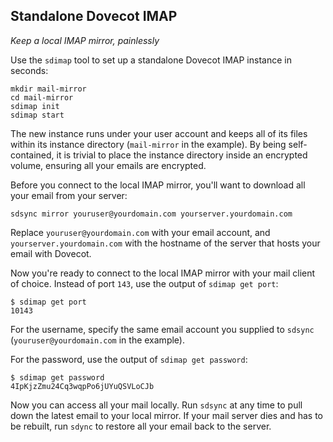 ## Standalone Dovecot IMAP

*Keep a local IMAP mirror, painlessly* 

Use the `sdimap` tool to set up a standalone Dovecot IMAP instance in seconds:

    mkdir mail-mirror
    cd mail-mirror
    sdimap init
    sdimap start

The new instance runs under your user account and keeps all of its files within
its instance directory (`mail-mirror` in the example).  By being self-contained,
it is trivial to place the instance directory inside an encrypted volume,
ensuring all your emails are encrypted.

Before you connect to the local IMAP mirror, you'll want to download all your
email from your server:

    sdsync mirror youruser@yourdomain.com yourserver.yourdomain.com

Replace `youruser@yourdomain.com` with your email account, and
`yourserver.yourdomain.com` with the hostname of the server that hosts your
email with Dovecot.

Now you're ready to connect to the local IMAP mirror with your mail client of
choice.  Instead of port `143`, use the output of `sdimap get port`:

    $ sdimap get port
    10143

For the username, specify the same email account you supplied to `sdsync`
(`youruser@yourdomain.com` in the example).

For the password, use the output of `sdimap get password`:

    $ sdimap get password
    4IpKjzZmu24Cq3wqpPo6jUYuQSVLoCJb

Now you can access all your mail locally.  Run `sdsync` at any time to pull
down the latest email to your local mirror.  If your mail server dies and has
to be rebuilt, run `sdync` to restore all your email back to the server.
